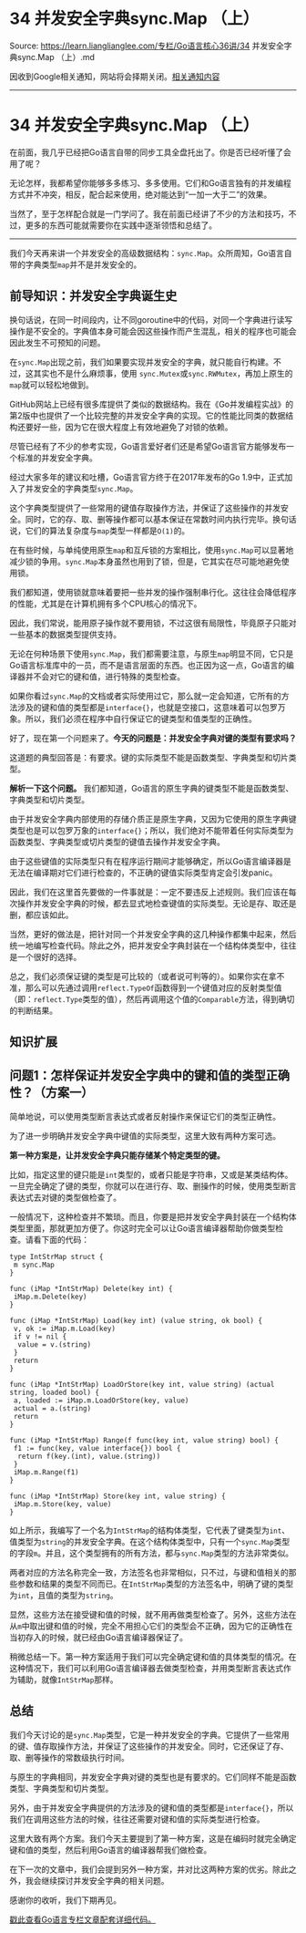 # 34 并发安全字典sync.Map （上） 

Source: https://learn.lianglianglee.com/专栏/Go语言核心36讲/34 并发安全字典sync.Map （上）.md

因收到Google相关通知，网站将会择期关闭。[相关通知内容](https://lumendatabase.org/notices/44265620)

---

# 34 并发安全字典sync.Map （上）

在前面，我几乎已经把Go语言自带的同步工具全盘托出了。你是否已经听懂了会用了呢？

无论怎样，我都希望你能够多多练习、多多使用。它们和Go语言独有的并发编程方式并不冲突，相反，配合起来使用，绝对能达到“一加一大于二”的效果。

当然了，至于怎样配合就是一门学问了。我在前面已经讲了不少的方法和技巧，不过，更多的东西可能就需要你在实践中逐渐领悟和总结了。

---

我们今天再来讲一个并发安全的高级数据结构：`sync.Map`。众所周知，Go语言自带的字典类型`map`并不是并发安全的。

## 前导知识：并发安全字典诞生史

换句话说，在同一时间段内，让不同goroutine中的代码，对同一个字典进行读写操作是不安全的。字典值本身可能会因这些操作而产生混乱，相关的程序也可能会因此发生不可预知的问题。

在`sync.Map`出现之前，我们如果要实现并发安全的字典，就只能自行构建。不过，这其实也不是什么麻烦事，使用 `sync.Mutex`或`sync.RWMutex`，再加上原生的`map`就可以轻松地做到。

GitHub网站上已经有很多库提供了类似的数据结构。我在《Go并发编程实战》的第2版中也提供了一个比较完整的并发安全字典的实现。它的性能比同类的数据结构还要好一些，因为它在很大程度上有效地避免了对锁的依赖。

尽管已经有了不少的参考实现，Go语言爱好者们还是希望Go语言官方能够发布一个标准的并发安全字典。

经过大家多年的建议和吐槽，Go语言官方终于在2017年发布的Go 1.9中，正式加入了并发安全的字典类型`sync.Map`。

这个字典类型提供了一些常用的键值存取操作方法，并保证了这些操作的并发安全。同时，它的存、取、删等操作都可以基本保证在常数时间内执行完毕。换句话说，它们的算法复杂度与`map`类型一样都是`O(1)`的。

在有些时候，与单纯使用原生`map`和互斥锁的方案相比，使用`sync.Map`可以显著地减少锁的争用。`sync.Map`本身虽然也用到了锁，但是，它其实在尽可能地避免使用锁。

我们都知道，使用锁就意味着要把一些并发的操作强制串行化。这往往会降低程序的性能，尤其是在计算机拥有多个CPU核心的情况下。

因此，我们常说，能用原子操作就不要用锁，不过这很有局限性，毕竟原子只能对一些基本的数据类型提供支持。

无论在何种场景下使用`sync.Map`，我们都需要注意，与原生`map`明显不同，它只是Go语言标准库中的一员，而不是语言层面的东西。也正因为这一点，Go语言的编译器并不会对它的键和值，进行特殊的类型检查。

如果你看过`sync.Map`的文档或者实际使用过它，那么就一定会知道，它所有的方法涉及的键和值的类型都是`interface{}`，也就是空接口，这意味着可以包罗万象。所以，我们必须在程序中自行保证它的键类型和值类型的正确性。

好了，现在第一个问题来了。**今天的问题是：并发安全字典对键的类型有要求吗？**

这道题的典型回答是：有要求。键的实际类型不能是函数类型、字典类型和切片类型。

**解析一下这个问题。** 我们都知道，Go语言的原生字典的键类型不能是函数类型、字典类型和切片类型。

由于并发安全字典内部使用的存储介质正是原生字典，又因为它使用的原生字典键类型也是可以包罗万象的`interface{}`；所以，我们绝对不能带着任何实际类型为函数类型、字典类型或切片类型的键值去操作并发安全字典。

由于这些键值的实际类型只有在程序运行期间才能够确定，所以Go语言编译器是无法在编译期对它们进行检查的，不正确的键值实际类型肯定会引发panic。

因此，我们在这里首先要做的一件事就是：一定不要违反上述规则。我们应该在每次操作并发安全字典的时候，都去显式地检查键值的实际类型。无论是存、取还是删，都应该如此。

当然，更好的做法是，把针对同一个并发安全字典的这几种操作都集中起来，然后统一地编写检查代码。除此之外，把并发安全字典封装在一个结构体类型中，往往是一个很好的选择。

总之，我们必须保证键的类型是可比较的（或者说可判等的）。如果你实在拿不准，那么可以先通过调用`reflect.TypeOf`函数得到一个键值对应的反射类型值（即：`reflect.Type`类型的值），然后再调用这个值的`Comparable`方法，得到确切的判断结果。

## 知识扩展

## 问题1：怎样保证并发安全字典中的键和值的类型正确性？（方案一）

简单地说，可以使用类型断言表达式或者反射操作来保证它们的类型正确性。

为了进一步明确并发安全字典中键值的实际类型，这里大致有两种方案可选。

**第一种方案是，让并发安全字典只能存储某个特定类型的键。**

比如，指定这里的键只能是`int`类型的，或者只能是字符串，又或是某类结构体。一旦完全确定了键的类型，你就可以在进行存、取、删操作的时候，使用类型断言表达式去对键的类型做检查了。

一般情况下，这种检查并不繁琐。而且，你要是把并发安全字典封装在一个结构体类型里面，那就更加方便了。你这时完全可以让Go语言编译器帮助你做类型检查。请看下面的代码：

```
type IntStrMap struct {
 m sync.Map
}

func (iMap *IntStrMap) Delete(key int) {
 iMap.m.Delete(key)
}

func (iMap *IntStrMap) Load(key int) (value string, ok bool) {
 v, ok := iMap.m.Load(key)
 if v != nil {
  value = v.(string)
 }
 return
}

func (iMap *IntStrMap) LoadOrStore(key int, value string) (actual string, loaded bool) {
 a, loaded := iMap.m.LoadOrStore(key, value)
 actual = a.(string)
 return
}

func (iMap *IntStrMap) Range(f func(key int, value string) bool) {
 f1 := func(key, value interface{}) bool {
  return f(key.(int), value.(string))
 }
 iMap.m.Range(f1)
}

func (iMap *IntStrMap) Store(key int, value string) {
 iMap.m.Store(key, value)
}

```

如上所示，我编写了一个名为`IntStrMap`的结构体类型，它代表了键类型为`int`、值类型为`string`的并发安全字典。在这个结构体类型中，只有一个`sync.Map`类型的字段`m`。并且，这个类型拥有的所有方法，都与`sync.Map`类型的方法非常类似。

两者对应的方法名称完全一致，方法签名也非常相似，只不过，与键和值相关的那些参数和结果的类型不同而已。在`IntStrMap`类型的方法签名中，明确了键的类型为`int`，且值的类型为`string`。

显然，这些方法在接受键和值的时候，就不用再做类型检查了。另外，这些方法在从`m`中取出键和值的时候，完全不用担心它们的类型会不正确，因为它的正确性在当初存入的时候，就已经由Go语言编译器保证了。

稍微总结一下。第一种方案适用于我们可以完全确定键和值的具体类型的情况。在这种情况下，我们可以利用Go语言编译器去做类型检查，并用类型断言表达式作为辅助，就像`IntStrMap`那样。

## 总结

我们今天讨论的是`sync.Map`类型，它是一种并发安全的字典。它提供了一些常用的键、值存取操作方法，并保证了这些操作的并发安全。同时，它还保证了存、取、删等操作的常数级执行时间。

与原生的字典相同，并发安全字典对键的类型也是有要求的。它们同样不能是函数类型、字典类型和切片类型。

另外，由于并发安全字典提供的方法涉及的键和值的类型都是`interface{}`，所以我们在调用这些方法的时候，往往还需要对键和值的实际类型进行检查。

这里大致有两个方案。我们今天主要提到了第一种方案，这是在编码时就完全确定键和值的类型，然后利用Go语言的编译器帮我们做检查。

在下一次的文章中，我们会提到另外一种方案，并对比这两种方案的优劣。除此之外，我会继续探讨并发安全字典的相关问题。

感谢你的收听，我们下期再见。

[戳此查看Go语言专栏文章配套详细代码。](https://github.com/hyper0x/Golang_Puzzlers)